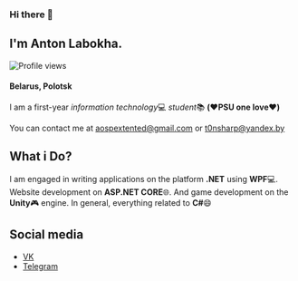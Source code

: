 ### Hi there 👋

## I'm Anton Labokha.
![Profile views](https://gpvc.arturio.dev/TonSharp)
#### Belarus, Polotsk

I am a first-year *information technology*:computer: *student*:books: **(:heart:PSU one love:heart:)**

You can contact me at aospextented@gmail.com or t0nsharp@yandex.by
## What i Do?

I am engaged in writing applications on the platform **.NET** using **WPF**:computer:. Website development on **ASP.NET CORE**:globe_with_meridians:. And game development on the **Unity**:video_game: engine. In general, everything related to **C#**:smile:

## Social media

  - [VK](https://vk.com/tonsharp)
  - [Telegram](https://t.me/Ton_Sharp)
